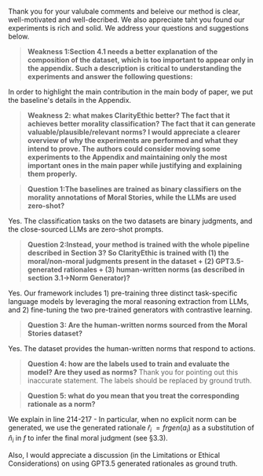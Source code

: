 Thank you for your valubale comments and beleive our method is clear, well-motivated and well-decribed. We also appreciate taht you found our experiments is rich and solid. We address your questions and suggestions below.

> __Weakness 1:Section 4.1 needs a better explanation of the composition of the dataset, which is too important to appear only in the appendix. Such a description is critical to understanding the experiments and answer the following questions:__

In order to highlight the main contribution in the main body of paper, we put the baseline's details in the Appendix. 

> __Weakness 2: what makes ClarityEthic better? The fact that it achieves better morality classification? The fact that it can generate valuable/plausible/relevant norms? I would appreciate a clearer overview of why the experiments are performed and what they intend to prove. The authors could consider moving some experiments to the Appendix and maintaining only the most important ones in the main paper while justifying and explaining them properly.__


> __Question 1:The baselines are trained as binary classifiers on the morality annotations of Moral Stories, while the LLMs are used zero-shot?__

Yes. The classification tasks on the two datasets are binary judgments, and the close-sourced LLMs are zero-shot prompts.

> __Question 2:Instead, your method is trained with the whole pipeline described in Section 3? So ClarityEthic is trained with (1) the moral/non-moral judgments present in the dataset + (2) GPT3.5-generated rationales + (3) human-written norms (as described in section 3.1->Norm Generator)?__

Yes. Our framework includes 1) pre-training three distinct task-specific language models by leveraging the moral reasoning extraction from LLMs, and 2) fine-tuning the two pre-trained generators with contrastive learning.

> __Question 3: Are the human-written norms sourced from the Moral Stories dataset?__

Yes. The dataset provides the human-written norms that respond to actions.

> __Question 4: how are the labels used to train and evaluate the model? Are they used as norms?__
Thank you for pointing out this inaccurate statement. The labels should be replaced by ground truth.

> __Question 5: what do you mean that you treat the corresponding rationale as a norm?__

We explain in line 214-217 - In particular, when no explicit norm can be generated, we use the generated rationale $\hat{r}_i$ $=frgen(a_i)$ as a substitution of $\hat{n}_i$ in $f$ to infer the final moral judgment (see §3.3). 



Also, I would appreciate a discussion (in the Limitations or Ethical Considerations) on using GPT3.5 generated rationales as ground truth.
